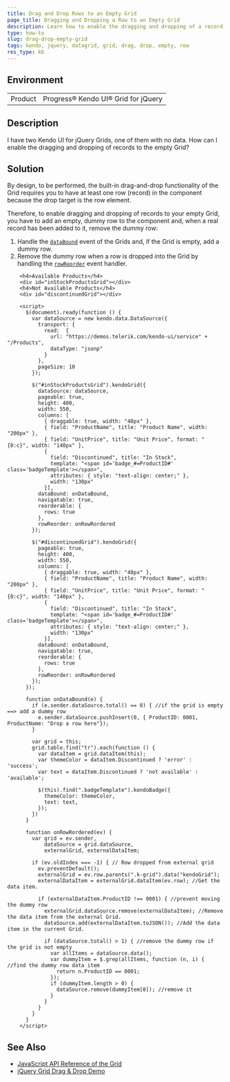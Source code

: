 ```yaml
---
title: Drag and Drop Rows to an Empty Grid
page_title: Dragging and Dropping a Row to an Empty Grid
description: Learn how to enable the dragging and dropping of a record to an empty Kendo UI for jQuery Data Grid component.
type: how-to
slug: drag-drop-empty-grid
tags: kendo, jquery, datagrid, grid, drag, drop, empty, row
res_type: kb
---
```


## Environment

<table>
 <tr>
  <td>Product</td>
  <td>Progress® Kendo UI® Grid for jQuery</td>
 </tr>
</table>

## Description

I have two Kendo UI for jQuery Grids, one of them with no data. How can I enable the dragging and dropping of records to the empty Grid?

## Solution

By design, to be performed, the built-in drag-and-drop functionality of the Grid requires you to have at least one row (record) in the component because the drop target is the row element. 

Therefore, to enable dragging and dropping of records to your empty Grid, you have to add an empty, dummy row to the component and, when a real record has been added to it, remove the dummy row:

1. Handle the [`dataBound`](/api/javascript/ui/grid/events/databound) event of the Grids and, if the Grid is empty, add a dummy row.
1. Remove the dummy row when a row is dropped into the Grid by handling the [`rowReorder`](/api/javascript/ui/grid/events/rowreorder) event handler.


```dojo
    <h4>Available Products</h4>
    <div id="inStockProductsGrid"></div>
    <h4>Not Available Products</h4>
    <div id="discontinuedGrid"></div>

    <script>
      $(document).ready(function () {
        var dataSource = new kendo.data.DataSource({
          transport: {
            read:  {
              url: "https://demos.telerik.com/kendo-ui/service" + "/Products",
              dataType: "jsonp"
            }
          },
          pageSize: 10
        });

        $("#inStockProductsGrid").kendoGrid({
          dataSource: dataSource,
          pageable: true,
          height: 400,
          width: 550,
          columns: [
            { draggable: true, width: "40px" },
            { field: "ProductName", title: "Product Name", width: "200px" },
            { field: "UnitPrice", title: "Unit Price", format: "{0:c}", width: "140px" },
            {
              field: "Discontinued", title: "In Stock",
              template: "<span id='badge_#=ProductID#' class='badgeTemplate'></span>",
              attributes: { style: "text-align: center;" },
              width: "130px"
            }],
          dataBound: onDataBound,
          navigatable: true,
          reorderable: {
            rows: true
          },
          rowReorder: onRowRordered
        });

        $("#discontinuedGrid").kendoGrid({
          pageable: true,
          height: 400,
          width: 550,
          columns: [
            { draggable: true, width: "40px" },
            { field: "ProductName", title: "Product Name", width: "200px" },
            { field: "UnitPrice", title: "Unit Price", format: "{0:c}", width: "140px" },
            {
              field: "Discontinued", title: "In Stock",
              template: "<span id='badge_#=ProductID#' class='badgeTemplate'></span>",
              attributes: { style: "text-align: center;" },
              width: "130px"
            }],
          dataBound: onDataBound,
          navigatable: true,
          reorderable: {
            rows: true
          },
          rowReorder: onRowRordered
        });
      });

      function onDataBound(e) {
        if (e.sender.dataSource.total() == 0) { //if the grid is empty ==> add a dummy row
          e.sender.dataSource.pushInsert(0, { ProductID: 0001, ProductName: "Drop a row here"});
        }

        var grid = this;
        grid.table.find("tr").each(function () {
          var dataItem = grid.dataItem(this);
          var themeColor = dataItem.Discontinued ? 'error' : 'success';
          var text = dataItem.Discontinued ? 'not available' : 'available';

          $(this).find(".badgeTemplate").kendoBadge({
            themeColor: themeColor,
            text: text,
          });
        })
      }

      function onRowRordered(ev) {
        var grid = ev.sender,
            dataSource = grid.dataSource,
            externalGrid, externalDataItem;

        if (ev.oldIndex === -1) { // Row dropped from external grid
          ev.preventDefault();
          externalGrid = ev.row.parents(".k-grid").data("kendoGrid");
          externalDataItem = externalGrid.dataItem(ev.row); //Get the data item.

          if (externalDataItem.ProductID !== 0001) { //prevent moving the dummy row
            externalGrid.dataSource.remove(externalDataItem); //Remove the data item from the external Grid.
            dataSource.add(externalDataItem.toJSON()); //Add the data item in the current Grid.

            if (dataSource.total() > 1) { //remove the dummy row if the grid is not empty
              var allItems = dataSource.data();
              var dummyItem = $.grep(allItems, function (n, i) { //find the dummy row data item
                return n.ProductID == 0001;
              });
              if (dummyItem.length > 0) {
                dataSource.remove(dummyItem[0]); //remove it
              }
            }
          }
        }
      }
    </script>
```

## See Also

* [JavaScript API Reference of the Grid](/api/javascript/ui/grid)
* [jQuery Grid Drag & Drop Demo](https://demos.telerik.com/kendo-ui/grid/drag-drop)

